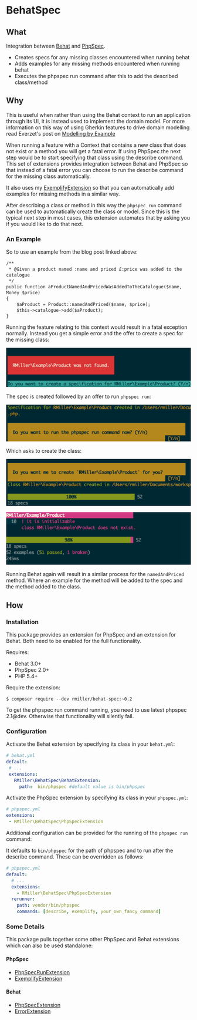 # BehatSpec


## What


Integration between [Behat](http://docs.behat.org/en/v3.0/) and
[PhpSpec](http://phpspec.net/).

* Creates specs for any missing classes encountered when running behat
* Adds examples for any missing methods encountered when running behat
* Executes the phpspec run command after this to add the described class/method

## Why

This is useful when rather than using the Behat context to run an application
through its UI, it is instead used to implement the domain model. For more
information on this way of using Gherkin features to drive domain modelling
read Everzet's post on [Modelling by Example](http://everzet.com/post/99045129766/introducing-modelling-by-example)

When running a feature with a Context that contains a new class that does not exist
or a method you will get a fatal error. If using PhpSpec the next step would be to
start specifying that class using the describe command. This set of extensions provides
integration between Behat and PhpSpec so that instead of a fatal error you can
choose to run the describe command for the missing class automatically.

It also uses my [ExemplifyExtension](https://github.com/richardmiller/ExemplifyExtension)
so that you can automatically add examples for missing methods in a similar way.

After describing a class or method in this way the `phpspec run` command can
be used to automatically create the class or model. Since this is the typical
next step in most cases, this extension automates that by asking you if you would
like to do that next.

### An Example

So to use an example from the blog post linked above:

```
/**
 * @Given a product named :name and priced £:price was added to the catalogue
 */
public function aProductNamedAndPricedWasAddedToTheCatalogue($name, Money $price)
{
    $aProduct = Product::namedAndPriced($name, $price);
    $this->catalogue->add($aProduct);
}
```

Running the feature relating to this context would result in a fatal exception normally.
Instead you get a simple error and the offer to create a spec for the missing class:

![Product not found](/docs/images/error.png?raw=true)

The spec is created followed by an offer to run `phpspec run`:

![Spec created](/docs/images/spec-created.png?raw=true)

Which asks to create the class:

![Created Product?](/docs/images/create.png?raw=true)

![Product created](/docs/images/product-created.png?raw=true)

Running Behat again will result in a similar process for the `namedAndPriced` method.
Where an example for the method will be added to the spec and the method added
to the class.

## How

### Installation

This package provides an extension for PhpSpec and an extension for Behat. Both need
to be enabled for the full functionality.


Requires:

* Behat 3.0+
* PhpSpec 2.0+
* PHP 5.4+

Require the extension:

```
$ composer require --dev rmiller/behat-spec:~0.2
```

To get the phpspec run command running, you need to use latest phpspec 2.1@dev.
Otherwise that functionality will silently fail.

### Configuration

Activate the Behat extension by specifying its class in your `behat.yml`:

```yaml
# behat.yml
default:
 # ...
 extensions:
   RMiller\BehatSpec\BehatExtension:
     path:  bin/phpspec #default value is bin/phpspec
```     

Activate the PhpSpec extension by specifying its class in your `phpspec.yml`:

```yaml
# phpspec.yml
extensions:
 - RMiller\BehatSpec\PhpSpecExtension
```

Additional configuration can be provided for the running of the `phpspec run` command:

It defaults to `bin/phpspec` for the path of phpspec and to run after the describe command.
These can be overridden as follows:

```yaml
# phpspec.yml
default:
  # ...
  extensions:
    - RMiller\BehatSpec\PhpSpecExtension
  rerunner:
    path: vendor/bin/phpspec
    commands: [describe, exemplify, your_own_fancy_command]
```

### Some Details

This package pulls together some other PhpSpec and Behat extensions which can also be used
standalone:

#### PhpSpec

* [PhpSpecRunExtension](https://github.com/richardmiller/PhpSpecRunExtension)
* [ExemplifyExtension](https://github.com/richardmiller/ExemplifyExtension)

#### Behat

* [PhpSpecExtension](https://github.com/richardmiller/PhpSpecExtension)
* [ErrorExtension](https://github.com/richardmiller/ErrorExtension)
